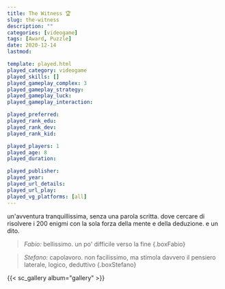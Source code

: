 ```yaml
---
title: The Witness 🏆
slug: the-witness
description: ""
categories: [videogame]
tags: [Award, Puzzle]
date: 2020-12-14
lastmod: 

template: played.html
played_category: videogame
played_skills: []
played_gameplay_complex: 3
played_gameplay_strategy: 
played_gameplay_luck: 
played_gameplay_interaction: 

played_preferred: 
played_rank_edu: 
played_rank_dev: 
played_rank_kid: 

played_players: 1
played_age: 8
played_duration: 

played_publisher: 
played_year: 
played_url_details: 
played_url_play: 
played_vg_platforms: [all]
---
```


un'avventura tranquillissima, senza una parola scritta.
dove cercare di risolvere i 200 enigmi con la sola forza della mente e della deduzione. e un dito.

> *Fabio:* bellissimo. un po' difficile verso la fine
{.boxFabio}

> *Stefano:* capolavoro. non facilissimo, ma stimola davvero il pensiero laterale, logico, deduttivo
{.boxStefano}

{{< sc_gallery album="gallery" >}}
